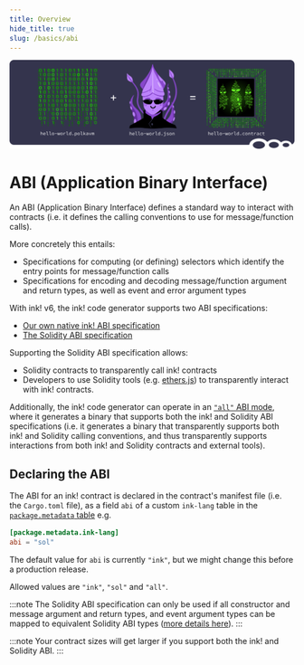 ```yaml
---
title: Overview
hide_title: true
slug: /basics/abi
---
```


![Metadata Title Picture](/img/title/metadata-revive.svg)

# ABI (Application Binary Interface)

An ABI (Application Binary Interface) defines a standard way to interact with contracts
(i.e. it defines the calling conventions to use for message/function calls).

More concretely this entails:
- Specifications for computing (or defining) selectors which identify the entry points 
  for message/function calls
- Specifications for encoding and decoding message/function argument and return types, 
  as well as event and error argument types

With ink! v6, the ink! code generator supports two ABI specifications:

- [Our own native ink! ABI specification](./ink.md)
- [The Solidity ABI specification](./solidity.md)

Supporting the Solidity ABI specification allows: 
- Solidity contracts to transparently call ink! contracts 
- Developers to use Solidity tools (e.g. [ethers.js][ethers-js]) to 
  transparently interact with ink! contracts.

Additionally, the ink! code generator can operate in an [`"all"` ABI mode](./all.md), 
where it generates a binary that supports both the ink! and Solidity ABI specifications 
(i.e. it generates a binary that transparently supports both ink! and Solidity 
calling conventions, and thus transparently supports interactions from 
both ink! and Solidity contracts and external tools).

## Declaring the ABI

The ABI for an ink! contract is declared in the contract's manifest file 
(i.e. the `Cargo.toml` file), as a field `abi` of a custom `ink-lang` table
in the [`package.metadata` table][package-metadata] e.g.

```toml
[package.metadata.ink-lang]
abi = "sol"
```

The default value for `abi` is currently `"ink"`, 
but we might change this before a production release. 

Allowed values are `"ink"`, `"sol"` and `"all"`.

:::note
The Solidity ABI specification can only be used if all constructor and message
argument and return types, and event argument types can be mapped to
equivalent Solidity ABI types ([more details here][sol-type-mapping]).
:::

:::note
Your contract sizes will get larger if you support both the ink! and Solidity ABI.
:::

[package-metadata]: https://doc.rust-lang.org/cargo/reference/manifest.html#the-metadata-table
[ethers-js]: https://docs.ethers.org/
[sol-type-mapping]: ../../background/solidity-metamask-compat.md#rustink-to-solidity-abi-type-mapping
